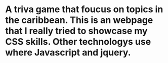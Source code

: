 <h1>A triva game that foucus on topics in the caribbean. This is an webpage that I really tried to showcase my CSS skills. Other technologys use where Javascript and jquery.</h1>
